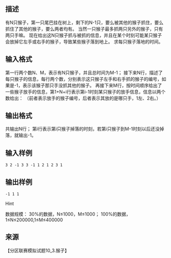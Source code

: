 ## 描述

有N只猴子，第一只尾巴挂在树上，剩下的N-1只，要么被其他的猴子抓住，要么抓住了其他的猴子，要么两者均有。 当然一只猴子最多抓两只另外的猴子，只有两只手嘛。 现在给出这N只猴子抓与被抓的信息，并且在某个时刻可能某只猴子会放掉它左手或右手的猴子，导致某些猴子落到地上。 求每只猴子落地的时间。

## 输入格式

第一行两个数N、M，表示有N只猴子，并且总时间为M-1； 接下来N行，描述了每只猴子的信息，每行两个数，分别表示这只猴子左手和右手抓的猴子的编号，如果是-1，表示该猴子那只手没抓其他的猴子。 再接下来M行，按时间顺序给出了一些猴子放手的信息，第1+N+i行表示第i-1时刻某只猴子的放手信息，信息以两个数给出： （前者表示放手的猴子编号，后者表示其放的是哪只手，1左、2右。）

## 输出格式

共输出N行； 第i行表示第i只猴子掉落的时刻，若第i只猴子到M-1时刻以后还没掉落，就输出-1。

## 输入样例

```plaintext
3 2 -1 3 3 -1 1 2 1 2 3 1 
```

## 输出样例

```plaintext
-1 1 1 
```

Hint

数据规模： 30%的数据，N≤1000，M≤1000； 100%的数据，1≤N≤200000,1≤M≤400000 

## 来源

【分区联赛模拟试题10_3.猴子】

